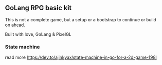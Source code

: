 ## GoLang RPG basic kit

This is not a complete game, but a setup or a bootstrap to continue or build on ahead.

Built with love, GoLang & PixelGL

### State machine
read more https://dev.to/ajinkyax/state-machine-in-go-for-a-2d-game-198l


##